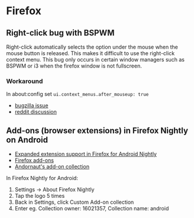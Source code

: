 # Firefox

## Right-click bug with BSPWM

Right-click automatically selects the option under the mouse when the mouse button is released. This makes it difficult to use the right-click context menu. This bug only occurs in certain window managers such as BSPWM or i3 when the firefox window is not fullscreen.

### Workaround

In about:config set `ui.context_menus.after_mouseup: true`

* [bugzilla issue](https://bugzilla.mozilla.org/show_bug.cgi?id=1472544)
* [reddit discussion](https://www.reddit.com/r/i3wm/comments/88k0yt/right_mouse_btn_instantly_clicks_first_option_in/) 

## Add-ons (browser extensions) in Firefox Nightly on Android

- [Expanded extension support in Firefox for Android Nightly](https://blog.mozilla.org/addons/2020/09/29/expanded-extension-support-in-firefox-for-android-nightly/)
- [Firefox add-ons](https://addons.mozilla.org/en-CA/firefox/)
- [Andornaut's add-on collection](https://addons.mozilla.org/en-CA/firefox/collections/)

In Firefox Nightly for Android:

1. Settings -> About Firefox Nightly
1. Tap the logo 5 times
1. Back in Settings, click Custom Add-on collection
1. Enter eg. Collection owner: 16021357, Collection name: android
